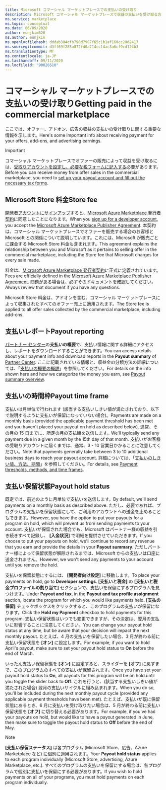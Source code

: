 ```yaml
---
title: Microsoft コマーシャル マーケットプレースでの支払いの受け取り
description: Microsoft コマーシャル マーケットプレースで収益の支払いを受け取る方法について説明します。
ms.service: marketplace
ms.topic: conceptual
ms.date: 06/09/2020
author: eunjkim520
ms.author: eunjkim
ms.openlocfilehash: dddab384cfb790d7907f65c1b1af160cc2082417
ms.sourcegitcommit: d3ff69f285a872fd0a214cc14ac3a6cf9cd124b3
ms.translationtype: MT
ms.contentlocale: ja-JP
ms.lasthandoff: 09/11/2020
ms.locfileid: "90026510"
---
```

# <a name="getting-paid-in-the-commercial-marketplace"></a><span data-ttu-id="32d0a-103">コマーシャル マーケットプレースでの支払いの受け取り</span><span class="sxs-lookup"><span data-stu-id="32d0a-103">Getting paid in the commercial marketplace</span></span>

<span data-ttu-id="32d0a-104">ここでは、オファー、アドオン、広告の収益の支払いの受け取りに関する重要な情報を示します。</span><span class="sxs-lookup"><span data-stu-id="32d0a-104">Here's some important info about receiving payment for your offers, add-ons, and advertising earnings.</span></span>

> [!IMPORTANT]
> <span data-ttu-id="32d0a-105">コマーシャル マーケットプレースでオファーの販売によって収益を受け取るには、[受取りアカウントを設定し、必要な税フォームに記入する](marketplace-payout-account-setup.md)必要があります。</span><span class="sxs-lookup"><span data-stu-id="32d0a-105">Before you can receive money from offer sales in the commercial marketplace, you need to [set up your payout account and fill out the necessary tax forms](marketplace-payout-account-setup.md).</span></span>

## <a name="store-fee"></a><span data-ttu-id="32d0a-106">Microsoft Store 料金</span><span class="sxs-lookup"><span data-stu-id="32d0a-106">Store fee</span></span>

<span data-ttu-id="32d0a-107">[開発者アカウントにサインアップ](https://go.microsoft.com/fwlink/p/?LinkID=615100)すると、[Microsoft Azure Marketplace 発行者契約](https://go.microsoft.com/fwlink/p/?LinkID=699560)に同意したことになります。</span><span class="sxs-lookup"><span data-stu-id="32d0a-107">When you [sign up for a developer account](https://go.microsoft.com/fwlink/p/?LinkID=615100), you accept the [Microsoft Azure Marketplace Publisher Agreement](https://go.microsoft.com/fwlink/p/?LinkID=699560).</span></span> <span data-ttu-id="32d0a-108">本契約は、コマーシャル マーケットプレースでオファーを販売する場合のお客様と Microsoft との関係について説明しています。これには、Microsoft が販売ごとに課金する Microsoft Store 料金も含まれます。</span><span class="sxs-lookup"><span data-stu-id="32d0a-108">This agreement explains the relationship between you and Microsoft as it pertains to selling offer in the commercial marketplace, including the Store fee that Microsoft charges for every sale made.</span></span>

<span data-ttu-id="32d0a-109">料金は、[Microsoft Azure Marketplace 発行者契約](https://go.microsoft.com/fwlink/p/?LinkID=699560)に正式に定義されています。</span><span class="sxs-lookup"><span data-stu-id="32d0a-109">Fees are officially defined in the [Microsoft Azure Marketplace Publisher Agreement](https://go.microsoft.com/fwlink/p/?LinkID=699560).</span></span> <span data-ttu-id="32d0a-110">問題がある場合は、必ずそのドキュメントを確認してください。</span><span class="sxs-lookup"><span data-stu-id="32d0a-110">Always review that document if you have any questions.</span></span>

<span data-ttu-id="32d0a-111">Microsoft Store 料金は、アドオンを含む、コマーシャル マーケットプレースによって収集されたすべてのオファー売上に適用されます。</span><span class="sxs-lookup"><span data-stu-id="32d0a-111">The Store fee is applied to all offer sales collected by the commercial marketplace, including add-ons.</span></span>

## <a name="payout-reporting"></a><span data-ttu-id="32d0a-112">支払いレポート</span><span class="sxs-lookup"><span data-stu-id="32d0a-112">Payout reporting</span></span>

<span data-ttu-id="32d0a-113">[パートナー センター](https://partner.microsoft.com/dashboard)の**支払いの概要**で、支払い情報に関する詳細にアクセスし、レポートをダウンロードすることができます。</span><span class="sxs-lookup"><span data-stu-id="32d0a-113">You can access details about your payment info and download reports in the **Payout summary** of [Partner Center](https://partner.microsoft.com/dashboard).</span></span> <span data-ttu-id="32d0a-114">ここに記載されている情報と、収益金の分類方法の詳細については、「[支払いの概要の概説](/azure/marketplace/payout-summary-overview)」を参照してください。</span><span class="sxs-lookup"><span data-stu-id="32d0a-114">For details on the info shown here and how we categorize the money you earn, see [Payout summary overview](/azure/marketplace/payout-summary-overview).</span></span>

## <a name="payout-time-frame"></a><span data-ttu-id="32d0a-115">支払いの時間枠</span><span class="sxs-lookup"><span data-stu-id="32d0a-115">Payout time frame</span></span>

<span data-ttu-id="32d0a-116">支払いは月単位で行われます (該当する支払いしきい値が満たされており、以下で説明するように支払いが保留になっていない場合)。</span><span class="sxs-lookup"><span data-stu-id="32d0a-116">Payments are made on a monthly basis (provided the applicable payment threshold has been met and you haven't placed your payout on hold as described below).</span></span> <span data-ttu-id="32d0a-117">通常、その月の 15 日までに、所定の月の支払額を送信します。</span><span class="sxs-lookup"><span data-stu-id="32d0a-117">We'll typically send any payment due in a given month by the 15th day of that month.</span></span> <span data-ttu-id="32d0a-118">支払いがお客様の受取りアカウントに届くまでは、通常、3 - 10 営業日かかることに注意してください。</span><span class="sxs-lookup"><span data-stu-id="32d0a-118">Note that payments generally take between 3 to 10 additional business days to reach your payout account.</span></span> <span data-ttu-id="32d0a-119">詳細については、「[支払いのしきい値、方法、期間](/azure/marketplace/payment-thresholds-methods-timeframes)」を参照してください。</span><span class="sxs-lookup"><span data-stu-id="32d0a-119">For details, see [Payment thresholds, methods, and time frames](/azure/marketplace/payment-thresholds-methods-timeframes).</span></span>

## <a name="payout-hold-status"></a><span data-ttu-id="32d0a-120">支払い保留状態</span><span class="sxs-lookup"><span data-stu-id="32d0a-120">Payout hold status</span></span>

<span data-ttu-id="32d0a-121">既定では、前述のように月単位で支払いを送信します。</span><span class="sxs-lookup"><span data-stu-id="32d0a-121">By default, we'll send payments on a monthly basis as described above.</span></span> <span data-ttu-id="32d0a-122">ただし、必要であれば、プログラムの支払いを保留状態にして、ご利用のアカウントへの送金を止めることもできます。</span><span class="sxs-lookup"><span data-stu-id="32d0a-122">However, you have the option to put your payouts for a program on hold, which will prevent us from sending payments to your account.</span></span> <span data-ttu-id="32d0a-123">支払いが保留された場合でも、Microsoft はパートナー様の収益を引き続きすべて記録し、 **[入金状況]** で明細を提供させていただきます。</span><span class="sxs-lookup"><span data-stu-id="32d0a-123">If you choose to put your payouts on hold, we'll continue to record any revenue that you earn and provide the details in your **Payout summary**.</span></span> <span data-ttu-id="32d0a-124">ただしパートナー様によって保留状態が解除されるまでは、Microsoft からの支払いは口座に送金されません。</span><span class="sxs-lookup"><span data-stu-id="32d0a-124">However, we won't send any payments to your account until you remove the hold.</span></span>

<span data-ttu-id="32d0a-125">支払いを保留状態にするには、 **[開発者向け設定]** に移動します。</span><span class="sxs-lookup"><span data-stu-id="32d0a-125">To place your payments on hold, go to **Developer settings**.</span></span> <span data-ttu-id="32d0a-126">**[支払いと税金]** の **[支払いと税金プロファイルの割り当て]** セクションで、支払いを保留にするプログラムを見つけます。</span><span class="sxs-lookup"><span data-stu-id="32d0a-126">Under **Payout and tax**, in the **Payout and tax profile assignment** section, locate the program for which you would like payments held.</span></span> <span data-ttu-id="32d0a-127">**[支払の保留]** チェックボックスをクリックすると、このプログラムの支払いが保留になります。</span><span class="sxs-lookup"><span data-stu-id="32d0a-127">Click the **Hold my Payment** checkbox to hold payments for this program.</span></span> <span data-ttu-id="32d0a-128">支払い保留状態はいつでも変更できますが、その決定は、翌月の支払いに影響することに注意してください。</span><span class="sxs-lookup"><span data-stu-id="32d0a-128">You can change your payout hold status at any time, but be aware that your decision will impact the next monthly payout.</span></span> <span data-ttu-id="32d0a-129">たとえば、4 月の支払いを保留したい場合、3 月が終わる前に支払い保留状態を **[オン]** に設定します。</span><span class="sxs-lookup"><span data-stu-id="32d0a-129">For example, if you want to hold April's payout, make sure to set your payout hold status to **On** before the end of March.</span></span>

<span data-ttu-id="32d0a-130">いったん支払い保留状態を **[オン]** に設定すると、スライダーを **[オフ]** に戻すまで、このプログラムのすべての支払いが保留されます。</span><span class="sxs-lookup"><span data-stu-id="32d0a-130">Once you have set your payout hold status to **On**, all payouts for this program will be on hold until you toggle the slider back to **Off**.</span></span> <span data-ttu-id="32d0a-131">これを行うと、(該当する支払いしきい値が満たされた場合) 翌月の支払いサイクルに組み込まれます。</span><span class="sxs-lookup"><span data-stu-id="32d0a-131">When you do so, you'll be included during the next monthly payout cycle (provided any applicable payment thresholds have been met).</span></span> <span data-ttu-id="32d0a-132">たとえば、支払いが既に保留状態にあるとき、6 月に支払いを受け取りたい場合は、5 月が終わる前に支払い保留状態を **[オフ]** に切り替える必要があります。</span><span class="sxs-lookup"><span data-stu-id="32d0a-132">For example, if you've had your payouts on hold, but would like to have a payout generated in June, then make sure to toggle the payout hold status to **Off** before the end of May.</span></span>

> [!NOTE]
> <span data-ttu-id="32d0a-133">**[支払い保留ステータス]** は各プログラム (Microsoft Store、広告、Azure Marketplace など) に個別に適用されます。</span><span class="sxs-lookup"><span data-stu-id="32d0a-133">Your **Payout hold status** applies to each program individually (Microsoft Store, advertising, Azure Marketplace, etc.).</span></span> <span data-ttu-id="32d0a-134">すべてのプログラムの支払いを保留にする場合は、各プログラムで個別に支払いを保留にする必要があります。</span><span class="sxs-lookup"><span data-stu-id="32d0a-134">If you wish to hold payments on all of your programs, you must hold payments on each program individually.</span></span>

